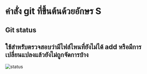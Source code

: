 # คำสั่ง git ที่ขึ้นต้นด้วยอักษร S
## Git status
## ใช้สำหรับตรวจสอบว่ามีไฟล์ไหนที่ยังไม่ได้ add หรือมีการเปลี่ยนแปลงแล้วยังไม่ถูกจัดการบ้าง
![status](https://github.com/NathaphonTan/COM-LAB-I-LabSheet-Week-16/assets/144870609/fee63aa8-d5ec-4a1a-b2bb-013f4f770101)
